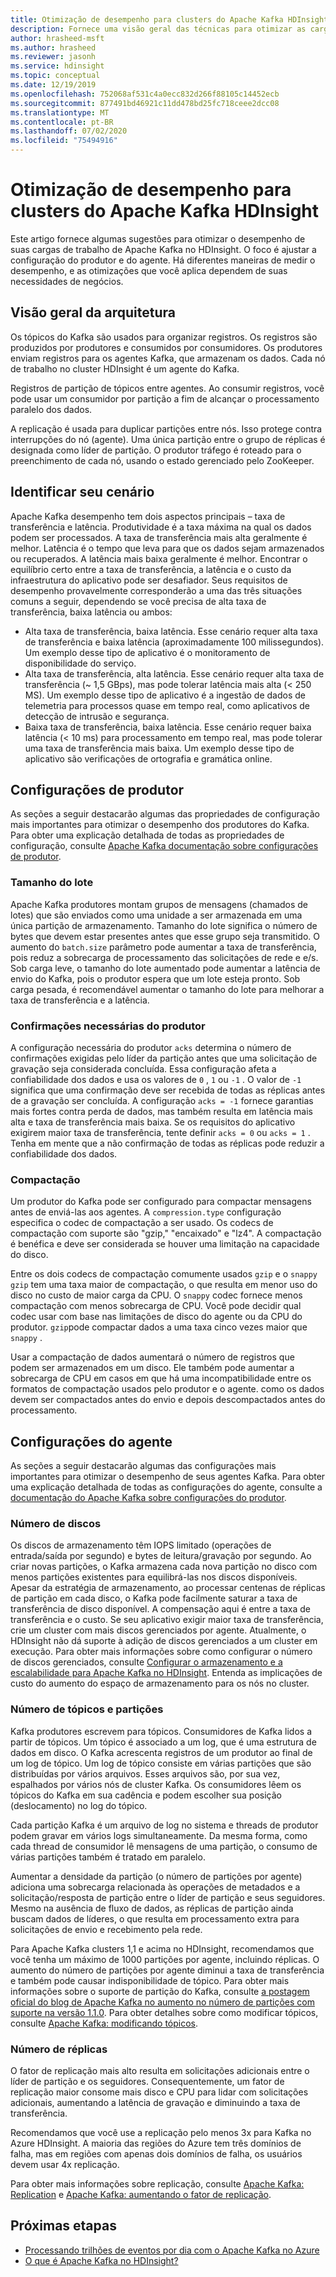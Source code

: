 ```yaml
---
title: Otimização de desempenho para clusters do Apache Kafka HDInsight
description: Fornece uma visão geral das técnicas para otimizar as cargas de trabalho do Apache Kafka no Azure HDInsight.
author: hrasheed-msft
ms.author: hrasheed
ms.reviewer: jasonh
ms.service: hdinsight
ms.topic: conceptual
ms.date: 12/19/2019
ms.openlocfilehash: 752068af531c4a0ecc832d266f88105c14452ecb
ms.sourcegitcommit: 877491bd46921c11dd478bd25fc718ceee2dcc08
ms.translationtype: MT
ms.contentlocale: pt-BR
ms.lasthandoff: 07/02/2020
ms.locfileid: "75494916"
---
```

# <a name="performance-optimization-for-apache-kafka-hdinsight-clusters"></a>Otimização de desempenho para clusters do Apache Kafka HDInsight

Este artigo fornece algumas sugestões para otimizar o desempenho de suas cargas de trabalho de Apache Kafka no HDInsight. O foco é ajustar a configuração do produtor e do agente. Há diferentes maneiras de medir o desempenho, e as otimizações que você aplica dependem de suas necessidades de negócios.

## <a name="architecture-overview"></a>Visão geral da arquitetura

Os tópicos do Kafka são usados para organizar registros. Os registros são produzidos por produtores e consumidos por consumidores. Os produtores enviam registros para os agentes Kafka, que armazenam os dados. Cada nó de trabalho no cluster HDInsight é um agente do Kafka.

Registros de partição de tópicos entre agentes. Ao consumir registros, você pode usar um consumidor por partição a fim de alcançar o processamento paralelo dos dados.

A replicação é usada para duplicar partições entre nós. Isso protege contra interrupções do nó (agente). Uma única partição entre o grupo de réplicas é designada como líder de partição. O produtor tráfego é roteado para o preenchimento de cada nó, usando o estado gerenciado pelo ZooKeeper.

## <a name="identify-your-scenario"></a>Identificar seu cenário

Apache Kafka desempenho tem dois aspectos principais – taxa de transferência e latência. Produtividade é a taxa máxima na qual os dados podem ser processados. A taxa de transferência mais alta geralmente é melhor. Latência é o tempo que leva para que os dados sejam armazenados ou recuperados. A latência mais baixa geralmente é melhor. Encontrar o equilíbrio certo entre a taxa de transferência, a latência e o custo da infraestrutura do aplicativo pode ser desafiador. Seus requisitos de desempenho provavelmente corresponderão a uma das três situações comuns a seguir, dependendo se você precisa de alta taxa de transferência, baixa latência ou ambos:

* Alta taxa de transferência, baixa latência. Esse cenário requer alta taxa de transferência e baixa latência (aproximadamente 100 milissegundos). Um exemplo desse tipo de aplicativo é o monitoramento de disponibilidade do serviço.
* Alta taxa de transferência, alta latência. Esse cenário requer alta taxa de transferência (~ 1,5 GBps), mas pode tolerar latência mais alta (< 250 MS). Um exemplo desse tipo de aplicativo é a ingestão de dados de telemetria para processos quase em tempo real, como aplicativos de detecção de intrusão e segurança.
* Baixa taxa de transferência, baixa latência. Esse cenário requer baixa latência (< 10 ms) para processamento em tempo real, mas pode tolerar uma taxa de transferência mais baixa. Um exemplo desse tipo de aplicativo são verificações de ortografia e gramática online.

## <a name="producer-configurations"></a>Configurações de produtor

As seções a seguir destacarão algumas das propriedades de configuração mais importantes para otimizar o desempenho dos produtores do Kafka. Para obter uma explicação detalhada de todas as propriedades de configuração, consulte [Apache Kafka documentação sobre configurações de produtor](https://kafka.apache.org/documentation/#producerconfigs).

### <a name="batch-size"></a>Tamanho do lote

Apache Kafka produtores montam grupos de mensagens (chamados de lotes) que são enviados como uma unidade a ser armazenada em uma única partição de armazenamento. Tamanho do lote significa o número de bytes que devem estar presentes antes que esse grupo seja transmitido. O aumento do `batch.size` parâmetro pode aumentar a taxa de transferência, pois reduz a sobrecarga de processamento das solicitações de rede e e/s. Sob carga leve, o tamanho do lote aumentado pode aumentar a latência de envio do Kafka, pois o produtor espera que um lote esteja pronto. Sob carga pesada, é recomendável aumentar o tamanho do lote para melhorar a taxa de transferência e a latência.

### <a name="producer-required-acknowledgments"></a>Confirmações necessárias do produtor

A configuração necessária do produtor `acks` determina o número de confirmações exigidas pelo líder da partição antes que uma solicitação de gravação seja considerada concluída. Essa configuração afeta a confiabilidade dos dados e usa os valores de `0` , `1` ou `-1` . O valor de `-1` significa que uma confirmação deve ser recebida de todas as réplicas antes de a gravação ser concluída. A configuração `acks = -1` fornece garantias mais fortes contra perda de dados, mas também resulta em latência mais alta e taxa de transferência mais baixa. Se os requisitos do aplicativo exigirem maior taxa de transferência, tente definir `acks = 0` ou `acks = 1` . Tenha em mente que a não confirmação de todas as réplicas pode reduzir a confiabilidade dos dados.

### <a name="compression"></a>Compactação

Um produtor do Kafka pode ser configurado para compactar mensagens antes de enviá-las aos agentes. A `compression.type` configuração especifica o codec de compactação a ser usado. Os codecs de compactação com suporte são "gzip," "encaixado" e "lz4". A compactação é benéfica e deve ser considerada se houver uma limitação na capacidade do disco.

Entre os dois codecs de compactação comumente usados `gzip` e o `snappy` `gzip` tem uma taxa maior de compactação, o que resulta em menor uso do disco no custo de maior carga da CPU. O `snappy` codec fornece menos compactação com menos sobrecarga de CPU. Você pode decidir qual codec usar com base nas limitações de disco do agente ou da CPU do produtor. `gzip`pode compactar dados a uma taxa cinco vezes maior que `snappy` .

Usar a compactação de dados aumentará o número de registros que podem ser armazenados em um disco. Ele também pode aumentar a sobrecarga de CPU em casos em que há uma incompatibilidade entre os formatos de compactação usados pelo produtor e o agente. como os dados devem ser compactados antes do envio e depois descompactados antes do processamento.

## <a name="broker-settings"></a>Configurações do agente

As seções a seguir destacarão algumas das configurações mais importantes para otimizar o desempenho de seus agentes Kafka. Para obter uma explicação detalhada de todas as configurações do agente, consulte a [documentação do Apache Kafka sobre configurações do produtor](https://kafka.apache.org/documentation/#producerconfigs).

### <a name="number-of-disks"></a>Número de discos

Os discos de armazenamento têm IOPS limitado (operações de entrada/saída por segundo) e bytes de leitura/gravação por segundo. Ao criar novas partições, o Kafka armazena cada nova partição no disco com menos partições existentes para equilibrá-las nos discos disponíveis. Apesar da estratégia de armazenamento, ao processar centenas de réplicas de partição em cada disco, o Kafka pode facilmente saturar a taxa de transferência de disco disponível. A compensação aqui é entre a taxa de transferência e o custo. Se seu aplicativo exigir maior taxa de transferência, crie um cluster com mais discos gerenciados por agente. Atualmente, o HDInsight não dá suporte à adição de discos gerenciados a um cluster em execução. Para obter mais informações sobre como configurar o número de discos gerenciados, consulte [Configurar o armazenamento e a escalabilidade para Apache Kafka no HDInsight](apache-kafka-scalability.md). Entenda as implicações de custo do aumento do espaço de armazenamento para os nós no cluster.

### <a name="number-of-topics-and-partitions"></a>Número de tópicos e partições

Kafka produtores escrevem para tópicos. Consumidores de Kafka lidos a partir de tópicos. Um tópico é associado a um log, que é uma estrutura de dados em disco. O Kafka acrescenta registros de um produtor ao final de um log de tópico. Um log de tópico consiste em várias partições que são distribuídas por vários arquivos. Esses arquivos são, por sua vez, espalhados por vários nós de cluster Kafka. Os consumidores lêem os tópicos do Kafka em sua cadência e podem escolher sua posição (deslocamento) no log do tópico.

Cada partição Kafka é um arquivo de log no sistema e threads de produtor podem gravar em vários logs simultaneamente. Da mesma forma, como cada thread de consumidor lê mensagens de uma partição, o consumo de várias partições também é tratado em paralelo.

Aumentar a densidade da partição (o número de partições por agente) adiciona uma sobrecarga relacionada às operações de metadados e a solicitação/resposta de partição entre o líder de partição e seus seguidores. Mesmo na ausência de fluxo de dados, as réplicas de partição ainda buscam dados de líderes, o que resulta em processamento extra para solicitações de envio e recebimento pela rede.

Para Apache Kafka clusters 1,1 e acima no HDInsight, recomendamos que você tenha um máximo de 1000 partições por agente, incluindo réplicas. O aumento do número de partições por agente diminui a taxa de transferência e também pode causar indisponibilidade de tópico. Para obter mais informações sobre o suporte de partição do Kafka, consulte [a postagem oficial do blog de Apache Kafka no aumento no número de partições com suporte na versão 1.1.0](https://blogs.apache.org/kafka/entry/apache-kafka-supports-more-partitions). Para obter detalhes sobre como modificar tópicos, consulte [Apache Kafka: modificando tópicos](https://kafka.apache.org/documentation/#basic_ops_modify_topic).

### <a name="number-of-replicas"></a>Número de réplicas

O fator de replicação mais alto resulta em solicitações adicionais entre o líder de partição e os seguidores. Consequentemente, um fator de replicação maior consome mais disco e CPU para lidar com solicitações adicionais, aumentando a latência de gravação e diminuindo a taxa de transferência.

Recomendamos que você use a replicação pelo menos 3x para Kafka no Azure HDInsight. A maioria das regiões do Azure tem três domínios de falha, mas em regiões com apenas dois domínios de falha, os usuários devem usar 4x replicação.

Para obter mais informações sobre replicação, consulte [Apache Kafka: Replication](https://kafka.apache.org/documentation/#replication) e [Apache Kafka: aumentando o fator de replicação](https://kafka.apache.org/documentation/#basic_ops_increase_replication_factor).

## <a name="next-steps"></a>Próximas etapas

* [Processando trilhões de eventos por dia com o Apache Kafka no Azure](https://azure.microsoft.com/blog/processing-trillions-of-events-per-day-with-apache-kafka-on-azure/)
* [O que é Apache Kafka no HDInsight?](apache-kafka-introduction.md)

